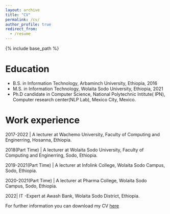 ```yaml
---
layout: archive
title: "CV"
permalink: /cv/
author_profile: true
redirect_from:
  - /resume
---
```


{% include base_path %}

Education
======
* B.S. in Information Technology, Arbaminch University, Ethiopia, 2016
* M.S. in Information Technology, Wolaita Sodo University, Ethiopia, 2021
* Ph.D candidate in Computer Science, National Polytechnic Intitute( IPN), Computer research center(NLP Lab), Mexico City, Mexico.

Work experience
======

2017-2022 | A lecturer at Wachemo University, Faculty of Computing and Enginerring, Hosanna, Ethiopia.

2018(Part Time) | A lecturer at Wolaita Sodo University, Faculty of Computing and Enginerring, Sodo, Ethiopia.

2019-2021(Part Time) | A lecturer at Infolink College, Wolaita Sodo Campus, Sodo, Ethiopia.

2020-2021(Part Time) | A lecturer at Pharma College, Wolaita Sodo Campus, Sodo, Ethiopia.

2022| IT -Expert at Awash Bank, Wolaita Sodo District, Ethiopia.
  
For further information you can download my CV [here](https://mesay-gemeda.github.io/files/cv.pdf)
